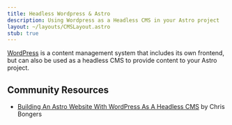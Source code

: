 ```yaml
---
title: Headless Wordpress & Astro
description: Using Wordpress as a Headless CMS in your Astro project
layout: ~/layouts/CMSLayout.astro
stub: true
---
```


[WordPress](https://wordpress.org/) is a content management system that includes its own frontend, but can also be used as a headless CMS to provide content to your Astro project.

## Community Resources 

- [Building An Astro Website With WordPress As A Headless CMS](https://blog.openreplay.com/building-an-astro-website-with-wordpress-as-a-headless-cms/) by Chris Bongers
